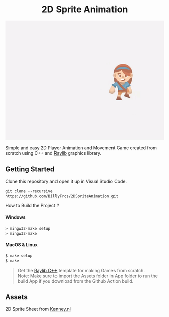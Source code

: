 <h1 align="center">2D Sprite Animation</h1>

![2D Sprite Animation](https://github.com/BillyFrcs/2DSpriteAnimation/blob/main/Assets/Sample/Animation.gif)

Simple and easy 2D Player Animation and Movement Game created from scratch using C++ and [Raylib](https://www.raylib.com/index.html) graphics library.

## Getting Started

Clone this repository and open it up in Visual Studio Code.

```
git clone --recursive https://github.com/BillyFrcs/2DSpriteAnimation.git
```

How to Build the Project ?
#### Windows
```console
> mingw32-make setup
> mingw32-make
```

#### MacOS & Linux
```console
$ make setup
$ make
```

> Get the [Raylib C++](https://github.com/CapsCollective/raylib-cpp-starter) template for making Games from scratch.
\
> Note: Make sure to import the Assets folder in App folder to run the build App if you download from the Github Action build.

## Assets

2D Sprite Sheet from [Kenney.nl](https://www.kenney.nl/)
